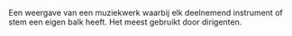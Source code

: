 Een weergave van een muziekwerk waarbij elk deelnemend instrument of stem een eigen balk heeft. Het meest gebruikt door dirigenten.

